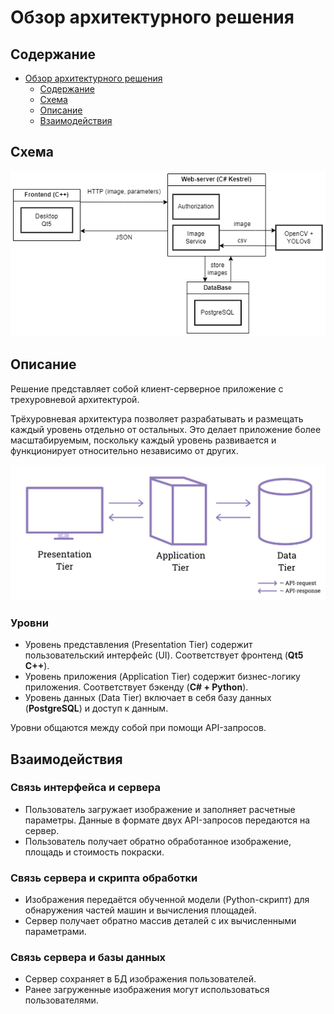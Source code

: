 # Обзор архитектурного решения

## Содержание

- [Обзор архитектурного решения](#обзор-архитектурного-решения)
  - [Содержание](#содержание)
  - [Схема](#схема)
  - [Описание](#описание)
  - [Взаимодействия](#взаимодействия)

## Схема

![](/_image/Architecture_HiH2024_w.png)

## Описание

Решение представляет собой клиент-серверное приложение с трехуровневой архитектурой.

Трёхуровневая архитектура позволяет разрабатывать и размещать каждый уровень отдельно от остальных. Это делает приложение более масштабируемым, поскольку каждый уровень развивается и функционирует относительно независимо от других.

![](/_image/3-tier.png)

### Уровни
* Уровень представления (Presentation Tier) содержит пользовательский интерфейс (UI). Соответствует фронтенд (**Qt5 C++**).
* Уровень приложения (Application Tier) содержит бизнес-логику приложения. Соответствует бэкенду (**C# + Python**).
* Уровень данных (Data Tier) включает в себя базу данных (**PostgreSQL**) и доступ к данным. 

Уровни общаются между собой при помощи API-запросов.

## Взаимодействия

### Связь интерфейса и сервера

* Пользователь загружает изображение и заполняет расчетные параметры. Данные в формате двух API-запросов передаются на сервер. 
* Пользователь получает обратно обработанное изображение, площадь и стоимость покраски.

### Связь сервера и скрипта обработки

* Изображения передаётся обученной модели (Python-скрипт) для обнаружения частей машин и вычисления площадей.
* Сервер получает обратно массив деталей с их вычисленными параметрами.

### Связь сервера и базы данных

* Сервер сохраняет в БД изображения пользователей.
* Ранее загруженные изображения могут использоваться пользователями.